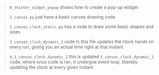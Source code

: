 >`0_tkinter_widget_popup` shows how to create a pop-up widget  

>`1_canvas.py` just have a basic canvas drawing code  

>`2_canvas_clock_static.py` has a code to draw some basic shapes and sizes

>`3_canvas_clock_dynamic_1` code in this file updates the clock hands on every run, giving you an actual time right at that instant.

>`4_3_canvas_clock_dynamic_2` this is updated `3_canvas_clock_dynamic_1` code, where once code is ran, it undergoe event loop, thereby updating the clock at every given instant
